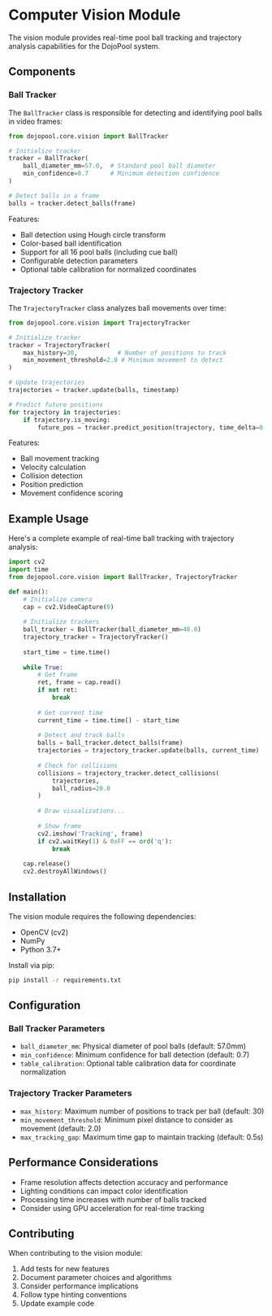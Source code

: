 # Computer Vision Module

The vision module provides real-time pool ball tracking and trajectory analysis capabilities for the DojoPool system.

## Components

### Ball Tracker

The `BallTracker` class is responsible for detecting and identifying pool balls in video frames:

```python
from dojopool.core.vision import BallTracker

# Initialize tracker
tracker = BallTracker(
    ball_diameter_mm=57.0,  # Standard pool ball diameter
    min_confidence=0.7      # Minimum detection confidence
)

# Detect balls in a frame
balls = tracker.detect_balls(frame)
```

Features:
- Ball detection using Hough circle transform
- Color-based ball identification
- Support for all 16 pool balls (including cue ball)
- Configurable detection parameters
- Optional table calibration for normalized coordinates

### Trajectory Tracker

The `TrajectoryTracker` class analyzes ball movements over time:

```python
from dojopool.core.vision import TrajectoryTracker

# Initialize tracker
tracker = TrajectoryTracker(
    max_history=30,           # Number of positions to track
    min_movement_threshold=2.0 # Minimum movement to detect
)

# Update trajectories
trajectories = tracker.update(balls, timestamp)

# Predict future positions
for trajectory in trajectories:
    if trajectory.is_moving:
        future_pos = tracker.predict_position(trajectory, time_delta=0.1)
```

Features:
- Ball movement tracking
- Velocity calculation
- Collision detection
- Position prediction
- Movement confidence scoring

## Example Usage

Here's a complete example of real-time ball tracking with trajectory analysis:

```python
import cv2
import time
from dojopool.core.vision import BallTracker, TrajectoryTracker

def main():
    # Initialize camera
    cap = cv2.VideoCapture(0)
    
    # Initialize trackers
    ball_tracker = BallTracker(ball_diameter_mm=40.0)
    trajectory_tracker = TrajectoryTracker()
    
    start_time = time.time()
    
    while True:
        # Get frame
        ret, frame = cap.read()
        if not ret:
            break
            
        # Get current time
        current_time = time.time() - start_time
        
        # Detect and track balls
        balls = ball_tracker.detect_balls(frame)
        trajectories = trajectory_tracker.update(balls, current_time)
        
        # Check for collisions
        collisions = trajectory_tracker.detect_collisions(
            trajectories, 
            ball_radius=20.0
        )
        
        # Draw visualizations...
        
        # Show frame
        cv2.imshow('Tracking', frame)
        if cv2.waitKey(1) & 0xFF == ord('q'):
            break
            
    cap.release()
    cv2.destroyAllWindows()
```

## Installation

The vision module requires the following dependencies:
- OpenCV (cv2)
- NumPy
- Python 3.7+

Install via pip:
```bash
pip install -r requirements.txt
```

## Configuration

### Ball Tracker Parameters

- `ball_diameter_mm`: Physical diameter of pool balls (default: 57.0mm)
- `min_confidence`: Minimum confidence for ball detection (default: 0.7)
- `table_calibration`: Optional table calibration data for coordinate normalization

### Trajectory Tracker Parameters

- `max_history`: Maximum number of positions to track per ball (default: 30)
- `min_movement_threshold`: Minimum pixel distance to consider as movement (default: 2.0)
- `max_tracking_gap`: Maximum time gap to maintain tracking (default: 0.5s)

## Performance Considerations

- Frame resolution affects detection accuracy and performance
- Lighting conditions can impact color identification
- Processing time increases with number of balls tracked
- Consider using GPU acceleration for real-time tracking

## Contributing

When contributing to the vision module:
1. Add tests for new features
2. Document parameter choices and algorithms
3. Consider performance implications
4. Follow type hinting conventions
5. Update example code 